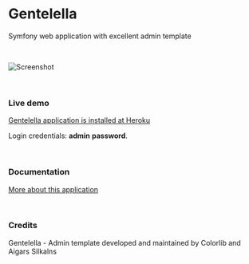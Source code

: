 # Gentelella

Symfony web application with excellent admin template

<br>

![Screenshot](https://github.com/krzysiekpiasecki/Gentelella/blob/master/web/assets/images/screenshot.png)

<br>

### Live demo

[Gentelella application is installed at Heroku](https://gentelella.herokuapp.com)

Login credentials: <strong>admin</strong> <strong>password</strong>.

<br>

### Documentation

[More about this application](https://github.com/krzysiekpiasecki/Gentelella/wiki)


<br>

### Credits

Gentelella - Admin template developed and maintained by Colorlib and Aigars Silkalns


